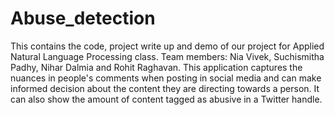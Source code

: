 # Abuse_detection
This contains the code, project write up and demo of our project for Applied Natural Language Processing class. Team members: Nia Vivek, Suchismitha Padhy, Nihar Dalmia and Rohit Raghavan.
This application captures the nuances in people's comments when posting in social media and can make informed decision about the content they are directing towards a person. It can also show the amount of content tagged as abusive in a Twitter handle.
